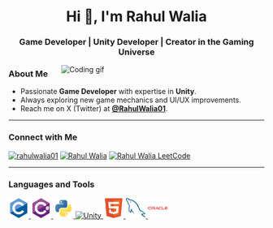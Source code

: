 <h1 align="center">Hi 👋, I'm Rahul Walia</h1>
<h3 align="center">Game Developer | Unity Developer | Creator in the Gaming Universe</h3>

<img align="right" alt="Coding gif" width="400" src="https://imgs.search.brave.com/uGBeRwzhbiOphYDvGkQnCQYYApKyDw1OrDHAZ44cF9Y/rs:fit:860:0:0/g:ce/aHR0cHM6Ly9naWZkYi5jb20vaW1hZ2VzL2hpZ2gvYW5pbWF0ZWQtbWFuLWNvbXB1dGVyLWNvZGluZy1uYWU2bWVjMzc4bHNnMWkzLmdpZg.gif">

### About Me

-  Passionate **Game Developer** with expertise in **Unity**.
-  Always exploring new game mechanics and UI/UX improvements.
-  Reach me on X (Twitter) at [**@RahulWalia01**](https://x.com/RahulWalia01).

---

### Connect with Me

<p align="left">
<a href="https://x.com/RahulWalia01" target="blank"><img align="center" src="https://raw.githubusercontent.com/rahuldkjain/github-profile-readme-generator/master/src/images/icons/Social/twitter.svg" alt="rahulwalia01" height="30" width="40" /></a>
<a href="https://www.linkedin.com/in/rahul-walia-70a937240/" target="blank"><img align="center" src="https://raw.githubusercontent.com/rahuldkjain/github-profile-readme-generator/master/src/images/icons/Social/linked-in-alt.svg" alt="Rahul Walia" height="30" width="40" /></a>
<a href="https://leetcode.com/rahulwalia01/" target="blank"><img align="center" src="https://raw.githubusercontent.com/rahuldkjain/github-profile-readme-generator/master/src/images/icons/Social/leet-code.svg" alt="Rahul Walia LeetCode" height="30" width="40" /></a>
</p>

---

### Languages and Tools

<p align="left"> 
<a href="https://learn.microsoft.com/en-us/cpp/" target="_blank"> <img src="https://raw.githubusercontent.com/devicons/devicon/master/icons/c/c-original.svg" alt="C" width="40" height="40"/> </a> 
<a href="https://learn.microsoft.com/en-us/dotnet/csharp/" target="_blank"> <img src="https://raw.githubusercontent.com/devicons/devicon/master/icons/csharp/csharp-original.svg" alt="C#" width="40" height="40"/> </a> 
<a href="https://www.python.org/" target="_blank"> <img src="https://raw.githubusercontent.com/devicons/devicon/master/icons/python/python-original.svg" alt="Python" width="40" height="40"/> </a> 
<a href="https://unity.com/" target="_blank"> <img src="https://www.vectorlogo.zone/logos/unity3d/unity3d-icon.svg" alt="Unity" width="40" height="40"/> </a> 
<a href="https://www.w3.org/html/" target="_blank"> <img src="https://raw.githubusercontent.com/devicons/devicon/master/icons/html5/html5-original.svg" alt="HTML5" width="40" height="40"/> </a> 
<a href="https://www.mysql.com/" target="_blank"> <img src="https://raw.githubusercontent.com/devicons/devicon/master/icons/mysql/mysql-original.svg" alt="MySQL" width="40" height="40"/> </a> 
<a href="https://www.oracle.com/" target="_blank"> <img src="https://raw.githubusercontent.com/devicons/devicon/master/icons/oracle/oracle-original.svg" alt="Oracle" width="40" height="40"/> </a> 
</p>

